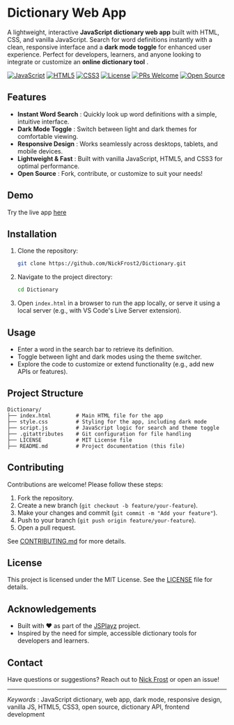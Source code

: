 # Dictionary Web App

A lightweight, interactive **JavaScript dictionary web app** built with HTML, CSS, and vanilla JavaScript. Search for word definitions instantly with a clean, responsive interface and a **dark mode toggle** for enhanced user experience. Perfect for developers, learners, and anyone looking to integrate or customize an  **online dictionary tool** .

[![JavaScript](https://img.shields.io/badge/JavaScript-ES6+-yellow.svg)](https://developer.mozilla.org/en-US/docs/Web/JavaScript)
[![HTML5](https://img.shields.io/badge/HTML5-E34F26.svg)](https://developer.mozilla.org/en-US/docs/Web/HTML)
[![CSS3](https://img.shields.io/badge/CSS3-1572B6.svg)](https://developer.mozilla.org/en-US/docs/Web/CSS)
[![License](https://img.shields.io/badge/License-MIT-green.svg)](https://grok.com/c/LICENSE)
[![PRs Welcome](https://img.shields.io/badge/PRs-welcome-brightgreen.svg)](https://grok.com/c/CONTRIBUTING.md)
[![Open Source](https://img.shields.io/badge/Open%20Source-%E2%9D%A4%EF%B8%8F-red.svg)](https://github.com/nickfrost2/JSPlayz)

## Features

* **Instant Word Search** : Quickly look up word definitions with a simple, intuitive interface.
* **Dark Mode Toggle** : Switch between light and dark themes for comfortable viewing.
* **Responsive Design** : Works seamlessly across desktops, tablets, and mobile devices.
* **Lightweight & Fast** : Built with vanilla JavaScript, HTML5, and CSS3 for optimal performance.
* **Open Source** : Fork, contribute, or customize to suit your needs!

## Demo

Try the live app [here](https://nickfrost2.github.io/Dictionary/) 

## Installation

1. Clone the repository:
   ```bash
   git clone https://github.com/NickFrost2/Dictionary.git
   ```
2. Navigate to the project directory:
   ```bash
   cd Dictionary
   ```
3. Open `index.html` in a browser to run the app locally, or serve it using a local server (e.g., with VS Code's Live Server extension).

## Usage

* Enter a word in the search bar to retrieve its definition.
* Toggle between light and dark modes using the theme switcher.
* Explore the code to customize or extend functionality (e.g., add new APIs or features).

## Project Structure

```
Dictionary/
├── index.html        # Main HTML file for the app
├── style.css         # Styling for the app, including dark mode
├── script.js         # JavaScript logic for search and theme toggle
├── .gitattributes    # Git configuration for file handling
├── LICENSE           # MIT License file
├── README.md         # Project documentation (this file)
```

## Contributing

Contributions are welcome! Please follow these steps:

1. Fork the repository.
2. Create a new branch (`git checkout -b feature/your-feature`).
3. Make your changes and commit (`git commit -m "Add your feature"`).
4. Push to your branch (`git push origin feature/your-feature`).
5. Open a pull request.

See [CONTRIBUTING.md]() for more details.

## License

This project is licensed under the MIT License. See the [LICENSE]() file for details.

## Acknowledgements

* Built with ❤️ as part of the [JSPlayz](https://github.com/nickfrost2/JSPlayz) project.
* Inspired by the need for simple, accessible dictionary tools for developers and learners.

## Contact

Have questions or suggestions? Reach out to [Nick Frost](https://github.com/NickFrost2) or open an issue!

---

 *Keywords* : JavaScript dictionary, web app, dark mode, responsive design, vanilla JS, HTML5, CSS3, open source, dictionary API, frontend development
